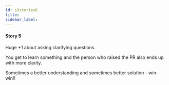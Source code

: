 ```yaml
---
id: s3stories6
title:
sidebar_label:
---
```


#### Story 5

Huge +1 about asking clarifying questions.

You get to learn something and the person who raised
the PR also ends up with more clarity.

Sometimes a better understanding and sometimes better solution - win-win!!
